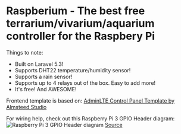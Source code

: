 # Raspberium - The best free terrarium/vivarium/aquarium controller for the Raspbery Pi

Things to note:
 * Built on Laravel 5.3!
 * Supports DHT22 temperature/humidity sensor!
 * Supports a rain sensor!
 * Supports up to 4 relays out of the box. Easy to add more!
 * It's free! And AWESOME!
 
Frontend template is based on: [AdminLTE Control Panel Template by Almsteed Studio](https://almsaeedstudio.com/)

For wiring help, check out this Raspberry Pi 3 GPIO Header diagram:
![Raspberry Pi 3 GPIO Header diagram](https://www.element14.com/community/servlet/JiveServlet/previewBody/73950-102-10-339300/pi3_gpio.png "Raspberry Pi 3 GPIO Header diagram")
[Source](https://www.element14.com/community/servlet/JiveServlet/previewBody/73950-102-10-339300/pi3_gpio.png)